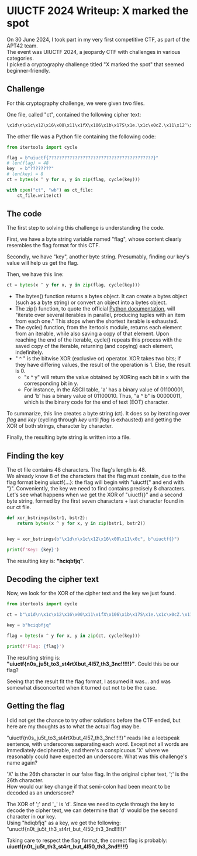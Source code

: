# UIUCTF 2024 Writeup: X marked the spot

On 30 June 2024, I took part in my very first competitive CTF, as part of the APT42 team.  
The event was UIUCTF 2024, a jeopardy CTF with challenges in various categories.  
I picked a cryptography challenge titled "X marked the spot" that seemed beginner-friendly.

## Challenge

For this cryptography challenge, we were given two files.  

One file, called "ct", contained the following cipher text:  

```python
\x1d\n\x1c\x12\x16\x00\x11\x1fX\x106\x1b\x17S\x1e.\x1c\x0cZ.\x11\x12^\x03\x1c;\x0b\x04\x169^\x1d]T6\x05\nU5B\x06\x00HPCGK\x0c
```

The other file was a Python file containing the following code:  

```python
from itertools import cycle

flag = b"uiuctf{????????????????????????????????????????}"
# len(flag) = 48
key  = b"????????"
# len(key) = 8
ct = bytes(x ^ y for x, y in zip(flag, cycle(key)))

with open("ct", "wb") as ct_file:
    ct_file.write(ct)
```
## The code

The first step to solving this challenge is understanding the code.  

First, we have a byte string variable named "flag", whose content clearly resembles the flag format for this CTF.  

Secondly, we have "key", another byte string. Presumably, finding our key's value will help us get the flag.  

Then, we have this line:  
```python
ct = bytes(x ^ y for x, y in zip(flag, cycle(key)))
```
- The bytes() function returns a bytes object. It can create a bytes object (such as a byte string) or convert an object into a bytes object.
- The zip() function, to quote the official [Python documentation](https://docs.python.org/fr/3.10/library/functions.html#zip), will "iterate over several iterables in parallel, producing tuples with an item from each one." This stops when the shortest iterable is exhausted.
- The cycle() function, from the itertools module, returns each element from an iterable, while also saving a copy of that element. Upon reaching the end of the iterable, cycle() repeats this process with the saved copy of the iterable, returning (and copying) each element, indefinitely.
- " ^ " is the bitwise XOR (exclusive or) operator. XOR takes two bits; if they have differing values, the result of the operation is&nbsp;1. Else, the result is 0.
  - "x ^ y" will return the value obtained by XORing each bit in x with the corresponding bit in y.
  - For instance, in the ASCII table, 'a' has a binary value of 01100001, and 'b' has a binary value of 01100010. Thus, "a ^ b" is 00000011, which is the binary code for the end of text (EOT) character.

To summarize, this line creates a byte string (ct). It does so by iterating over *flag* and *key* (cycling through *key* until *flag* is exhausted) and getting the XOR of both strings, character by character.

Finally, the resulting byte string is written into a file.

## Finding the key

The ct file contains 48 characters. The flag's length is 48.  
We already know 8 of the characters that the flag must contain, due to the flag format being uiuctf{...}: the flag will begin with "uiuctf{" and end with "}". Conveniently, the key we need to find contains precisely 8 characters.  
Let's see what happens when we get the XOR of "uiuctf{}" and a second byte string, formed by the first seven characters + last character found in our ct file.

```python
def xor_bstrings(bstr1, bstr2):
    return bytes(x ^ y for x, y in zip(bstr1, bstr2))


key = xor_bstrings(b"\x1d\n\x1c\x12\x16\x00\x11\x0c", b"uiuctf{}")

print(f'Key: {key}')
```
The resulting key is: **"hciqbfjq"**.

## Decoding the cipher text

Now, we look for the XOR of the cipher text and the key we just found.  

```python
from itertools import cycle

ct = b"\x1d\n\x1c\x12\x16\x00\x11\x1fX\x106\x1b\x17S\x1e.\x1c\x0cZ.\x11\x12^\x03\x1c;\x0b\x04\x169^\x1d]T6\x05\nU5B\x06\x00HPCGK\x0c"

key = b"hciqbfjq"

flag = bytes(x ^ y for x, y in zip(ct, cycle(key)))

print(f'Flag: {flag}')
```
The resulting string is: **"uiuctf{n0s_ju5t_to3_st4rtXbut_4l57_th3_3nc!!!!!}"**. Could this be our flag?  

Seeing that the result fit the flag format, I assumed it was... and was somewhat disconcerted when it turned out not to be the case.

## Getting the flag

I did not get the chance to try other solutions before the CTF ended, but here are my thoughts as to what the actual flag may be.

"uiuctf{n0s_ju5t_to3_st4rtXbut_4l57_th3_3nc!!!!!}" reads like a leetspeak sentence, with underscores separating each word.
Except not all words are immediately decipherable, and there's a conspicuous 'X' where we reasonably could have expected an underscore.
What was this challenge's name again?

'X' is the 26th character in our false flag. In the original cipher text, ';' is the 26th character.  
How would our key change if that semi-colon had been meant to be decoded as an underscore?

The XOR of ';' and '_' is 'd'. Since we need to cycle through the key to decode the cipher text, we can determine that 'd' would be the second character in our key.  
Using "hdiqbfjq" as a key, we get the following:
"unuctf{n0t_ju5t_th3_st4rt_but_4l50_th3_3nd!!!!!}"

Taking care to respect the flag format, the correct flag is probably:
**uiuctf{n0t_ju5t_th3_st4rt_but_4l50_th3_3nd!!!!!}**
